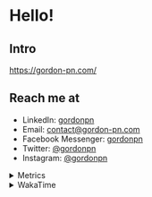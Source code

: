 # Hello!

## Intro

<https://gordon-pn.com/>

## Reach me at

- LinkedIn: [gordonpn](https://www.linkedin.com/in/gordonpn/)
- Email: [contact@gordon-pn.com](mailto:contact@gordon-pn.com)
- Facebook Messenger: [gordonpn](https://www.messenger.com/t/Gordonpn)
- Twitter: [@gordonpn](https://twitter.com/Gordonpn)
- Instagram: [@gordonpn](https://www.instagram.com/gordonpn/)

<details>
  <summary>Metrics</summary>

  <img align="center" src="https://github.com/gordonpn/gordonpn/blob/master/github-metrics.svg" alt="GitHub Metrics">

</details>

<details>
  <summary>WakaTime</summary>

  <!--START_SECTION:waka-->
📊 **This Week I Spent My Time On** 

```text
💬 Programming Languages: 
Other                    5 hrs 38 mins       ██████████████████████░░░   89.67 % 
Java                     38 mins             ███░░░░░░░░░░░░░░░░░░░░░░   10.12 % 
Markdown                 0 secs              ░░░░░░░░░░░░░░░░░░░░░░░░░   00.13 % 
GitIgnore file           0 secs              ░░░░░░░░░░░░░░░░░░░░░░░░░   00.05 % 
XML                      0 secs              ░░░░░░░░░░░░░░░░░░░░░░░░░   00.02 % 

🔥 Editors: 
Chrome                   3 hrs 6 mins        ████████████░░░░░░░░░░░░░   49.37 % 
Messages                 41 mins             ███░░░░░░░░░░░░░░░░░░░░░░   10.96 % 
Slack                    40 mins             ███░░░░░░░░░░░░░░░░░░░░░░   10.84 % 
IntelliJ IDEA            38 mins             ███░░░░░░░░░░░░░░░░░░░░░░   10.32 % 
AmazonChime              34 mins             ██░░░░░░░░░░░░░░░░░░░░░░░   09.11 % 
```


 Last Updated on 25/06/2025 10:29:07 UTC
<!--END_SECTION:waka-->
</details>
